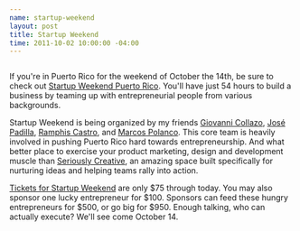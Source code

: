 ```yaml
--- 
name: startup-weekend
layout: post
title: Startup Weekend
time: 2011-10-02 10:00:00 -04:00
---
```


<p style="text-align: center;"><span class="full-image-block ssNonEditable"><span><img src="http://c185824.r24.cf1.rackcdn.com/swpr.jpg" alt=""/></span></span></p>

If you're in Puerto Rico for the weekend of October the 14th, be sure to check out [Startup Weekend Puerto Rico](http://puertorico.startupweekend.org/ "Startup Weekend Puerto Rico"). You'll have just 54 hours to build a business by teaming up with entrepreneurial people from various backgrounds.

Startup Weekend is being organized by my friends [Giovanni Collazo](http://www.twitter.com/gcollazo "@gcollazo"), [José Padilla](http://www.twitter.com/jpadilla_ "@jpadilla_"), [Ramphis Castro](http://www.twitter.com/jramphis "@jramphis"), and [Marcos Polanco](http://www.twitter.com/marcospolanco "@MarcosPolanco"). This core team is heavily involved in pushing Puerto Rico hard towards entrepreneurship. And what better place to exercise your product marketing, design and development muscle than [Seriously Creative](http://www.seriouslycreative.com/ "Seriously Creative"), an amazing space built specifically for nurturing ideas and helping teams rally into action.

[Tickets for Startup Weekend](http://puertorico.startupweekend.org/tickets/ "Startup Weekend tickets") are only $75 through today. You may also sponsor one lucky entrepreneur for $100. Sponsors can feed these hungry entrepreneurs for $500, or go big for $950. Enough talking, who can actually execute? We'll see come October 14.